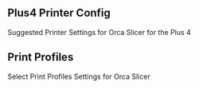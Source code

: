 ## Plus4 Printer Config

Suggested Printer Settings for Orca Slicer for the Plus 4


## Print Profiles

Select Print Profiles Settings for Orca Slicer
